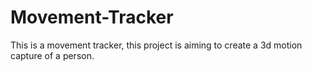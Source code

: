 # Movement-Tracker
This is a movement tracker, this project is aiming to create a 3d motion capture of a person. 
